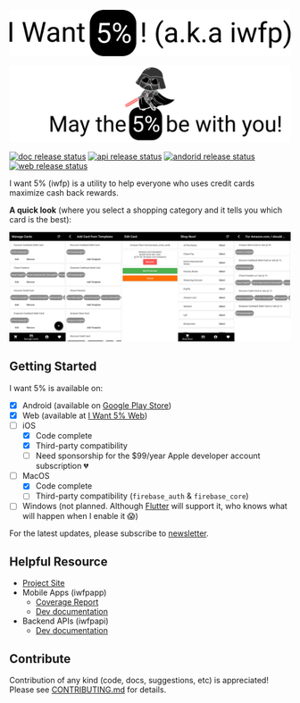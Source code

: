 ![I want 5%! (a.k.a iwfp)](./assets/readme_banner.png)

![may the 5% be with you](./assets/footer.png)

[![doc release status](https://github.com/tianhaoz95/iwfp/workflows/doc%20release/badge.svg)](https://github.com/tianhaoz95/iwfp/actions)
[![api release status](https://github.com/tianhaoz95/iwfp/workflows/api%20release/badge.svg)](https://github.com/tianhaoz95/iwfp/actions)
[![andorid release status](https://github.com/tianhaoz95/iwfp/workflows/android%20release/badge.svg)](https://github.com/tianhaoz95/iwfp/actions)
[![web release status](https://github.com/tianhaoz95/iwfp/workflows/web%20release/badge.svg)](https://github.com/tianhaoz95/iwfp/actions)

I want 5% (iwfp) is a utility to help everyone who uses credit cards maximize cash back rewards.

**A quick look** (where you select a shopping category and it tells you which card is the best):

![App Screenshots](./assets/app_screenshots.png)

## Getting Started

I want 5% is available on:
- [x] Android (available on [Google Play Store](https://play.google.com/store/apps/details?id=com.jacksonz.iwfpapp&hl=en_US))
- [x] Web (available at [I Want 5% Web](https://iwfpapp.web.app))
- [ ] iOS
  - [x] Code complete
  - [x] Third-party compatibility
  - [ ] Need sponsorship for the $99/year Apple developer account subscription :broken_heart:
- [ ] MacOS
  - [x] Code complete
  - [ ] Third-party compatibility (`firebase_auth` & `firebase_core`)
- [ ] Windows (not planned. Although [Flutter](https://flutter.dev/) will support it, who knows what will happen when I enable it :scream:)

For the latest updates, please subscribe to [newsletter](https://jacksonz.substack.com).

## Helpful Resource

* [Project Site](https://iwfp.github.io/iwfp-home/)
* Mobile Apps (iwfpapp)
  * [Coverage Report](https://iwfp.github.io/iwfpapp-coverage-report/)
  * [Dev documentation](https://iwfp.github.io/iwfpapp-doc/)
* Backend APIs (iwfpapi)
  * [Dev documentation](https://iwfp.github.io/iwfpapi-doc/)

## Contribute

Contribution of any kind (code, docs, suggestions, etc) is appreciated! Please see [CONTRIBUTING.md](./CONTRIBUTING.md) for details.